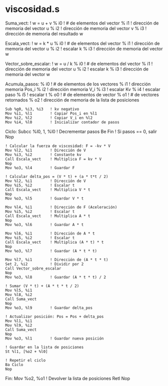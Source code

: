 # viscosidad.s
Suma_vect:  ! w = u + v
% i0  ! # de elementos del vector 
% i1  ! dirección de memoria del vector u
% i2  ! dirección de memoria del vector v
% i3  ! dirección de memoria del resultado w

Escala_vect:  ! w = k * u
% i0  ! # de elementos del vector 
% i1  ! dirección de memoria del vector u
% i2  ! escalar k
% i3  ! dirección de memoria del vector w

Vector_sobre_escalar:  ! w = u / k
% i0  ! # de elementos del vector 
% i1  ! dirección de memoria del vector u
% i2  ! escalar k
% i3  ! dirección de memoria del vector w

Acumula_pasos:
% i0  ! # de elementos de los vectores
% i1  ! dirección memoria Pos_i
% i2  ! dirección memoria V_i
% i3  ! escalar Kv
% i4  ! escalar paso
% i5  ! escalar t
% o0  ! # de elementos de vector
% o1  ! # de vectores retornados
% o2  ! dirección de memoria de la lista de posiciones

    Sub %g0, %i3, %i3   ! kv negativo
    Mov %i1, %l1        ! Copiar Pos_i en %l1
    Mov %i2, %l2        ! Copiar V_i en %l2
    Mov %i4, %l0        ! Inicializar contador de pasos

Ciclo:
    Subcc %l0, 1, %l0   ! Decrementar pasos
    Be Fin              ! Si pasos == 0, salir
    Nop

    ! Calcular la fuerza de viscosidad: F = -kv * V
    Mov %l2, %i1        ! Dirección de V
    Mov %i3, %i2        ! Constante kv
    Call Escala_vect    ! Multiplica F = kv * V
    Nop
    Mov %o3, %l4        ! Guardar F

    ! Calcular delta_pos = (V * t) + (a * t*t / 2)
    Mov %l2, %i1        ! Dirección de V
    Mov %i5, %i2        ! Escalar t
    Call Escala_vect    ! Multiplica V * t
    Nop
    Mov %o3, %l5        ! Guardar V * t

    Mov %l4, %i1        ! Dirección de F (Aceleración)
    Mov %i5, %i2        ! Escalar t
    Call Escala_vect    ! Multiplica A * t
    Nop
    Mov %o3, %l6        ! Guardar A * t

    Mov %l6, %i1        ! Dirección de A * t
    Mov %i5, %i2        ! Escalar t
    Call Escala_vect    ! Multiplica (A * t) * t
    Nop
    Mov %o3, %l7        ! Guardar (A * t * t)

    Mov %l7, %i1        ! Dirección de (A * t * t)
    Set 2, %i2          ! Dividir por 2
    Call Vector_sobre_escalar
    Nop
    Mov %o3, %l8        ! Guardar (A * t * t) / 2

    ! Sumar (V * t) + (A * t * t / 2)
    Mov %l5, %i1
    Mov %l8, %i2
    Call Suma_vect
    Nop
    Mov %o3, %l9        ! Guardar delta_pos

    ! Actualizar posición: Pos = Pos + delta_pos
    Mov %l1, %i1
    Mov %l9, %i2
    Call Suma_vect
    Nop
    Mov %o3, %l1        ! Guardar nueva posición

    ! Guardar en la lista de posiciones
    St %l1, [%o2 + %l0] 

    ! Repetir el ciclo
    Ba Ciclo
    Nop

Fin:
    Mov %o2, %o1  ! Devolver la lista de posiciones
    Retl
    Nop
